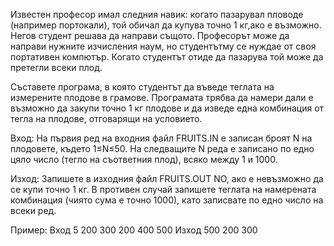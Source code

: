 Известен професор имал следния навик: когато пазарувал пловоде (например портокали), той обичал да купува
точно 1 кг,ако е възможно. Негов студент решава да направи същото. Професорът може да направи нужните
изчисления наум, но студентътму се нуждае от своя портативен компютър. Когато студентът отиде да пазарува
той може да претегли всеки плод.

Съставете програма, в която студентът да въведе теглата на измерените плодове в грамове.
Програмата трябва да намери дали е възможно да закупи точно 1 кг плодове и да изведе една комбинация от тегла
на плодове, отговарящи на условието.

Вход: На първия ред на входния файл FRUITS.IN е записан броят N на плодовете, където 1≤N≤50.
На следващите N реда е записано по едно цяло число (тегло на съответния плод), всяко между 1 и 1000.

Изход: Запишете в изходния файл FRUITS.OUT NO, ако е невъзможно да се купи точно 1 кг. В противен случай запишете
теглата на намерената комбинация (чиято сума е точно 1000), като записвате по едно число на всеки ред.

Пример:
Вход
5
200
300
200
400
500
Изход
500
200
300